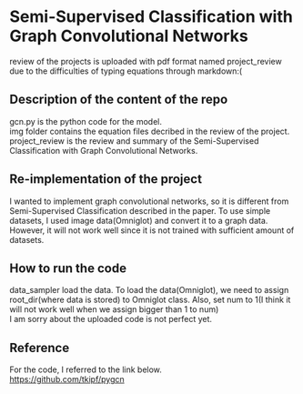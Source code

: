 # Semi-Supervised Classification with Graph Convolutional Networks
review of the projects is uploaded with pdf format named project_review due to the difficulties of typing equations through markdown:(
## Description of the content of the repo
gcn.py is the python code for the model.  
img folder contains the equation files decribed in the review of the project.  
project_review is the review and summary of the Semi-Supervised Classification with Graph Convolutional Networks.
## Re-implementation of the project
I wanted to implement graph convolutional networks, so it is different from Semi-Supervised Classification described in the paper. To use simple datasets, I used image data(Omniglot) and convert it to a graph data. However, it will not work well since it is not trained with sufficient amount of datasets.
## How to run the code
data_sampler load the data. To load the data(Omniglot), we need to assign root_dir(where data is stored) to Omniglot class.
Also, set num to 1(I think it will not work well when we assign bigger than 1 to num)  
I am sorry about the uploaded code is not perfect yet.
## Reference
For the code, I referred to the link below.  
https://github.com/tkipf/pygcn
